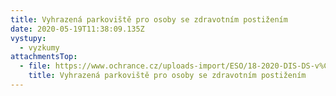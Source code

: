 ```yaml
---
title: Vyhrazená parkoviště pro osoby se zdravotním postižením
date: 2020-05-19T11:38:09.135Z
vystupy:
  - vyzkumy
attachmentsTop:
  - file: https://www.ochrance.cz/uploads-import/ESO/18-2020-DIS-DS-v%C3%BDzkumn%C3%A1%20zpr%C3%A1va.pdf
    title: Vyhrazená parkoviště pro osoby se zdravotním postižením
---
```

